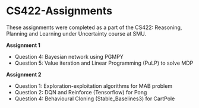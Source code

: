 # CS422-Assignments
These assignments were completed as a part of the CS422: Reasoning, Planning and Learning under Uncertainty course at SMU.

**Assignment 1**
- Question 4: Bayesian network using PGMPY
- Question 5: Value iteration and Linear Programming (PuLP) to solve MDP

**Assignment 2**
- Question 1: Exploration-exploitation algorithms for MAB problem
- Question 2: DQN and Reinforce (Tensorflow) for Pong
- Question 4: Behavioural Cloning (Stable_Baselines3) for CartPole
